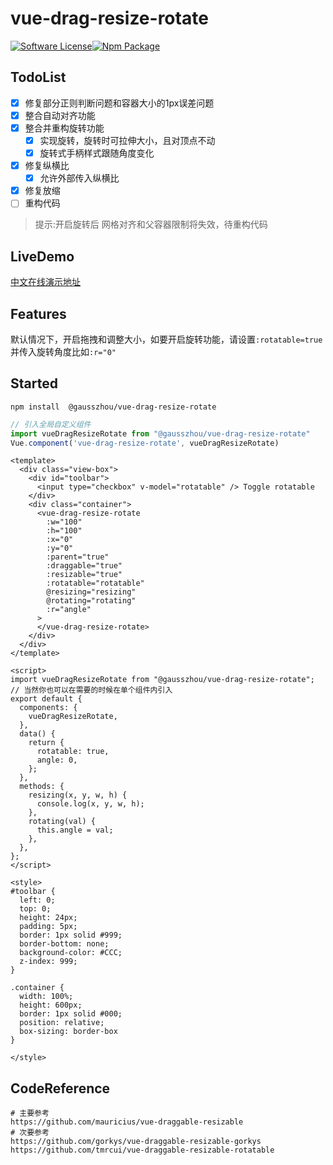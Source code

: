 # vue-drag-resize-rotate
 
[![Software License](https://img.shields.io/badge/license-MIT-brightgreen.svg?style=flat-square)](LICENSE)[![Npm Package](https://img.shields.io/npm/v/@gausszhou/vue-drag-resize-rotate.svg)](https://www.npmjs.com/package/@gausszhou/vue-drag-resize-rotate)

## TodoList
 
- [x] 修复部分正则判断问题和容器大小的1px误差问题
- [x] 整合自动对齐功能
- [x] 整合并重构旋转功能
  - [x] 实现旋转，旋转时可拉伸大小，且对顶点不动
  - [x] 旋转式手柄样式跟随角度变化
- [x] 修复纵横比
  - [x] 允许外部传入纵横比
- [x] 修复放缩 
- [ ] 重构代码

> 提示:开启旋转后 网格对齐和父容器限制将失效，待重构代码

## LiveDemo

[中文在线演示地址](https://gausszhou.github.io/vue-drag-resize-rotate)

## Features

 默认情况下，开启拖拽和调整大小，如要开启旋转功能，请设置`:rotatable=true`并传入旋转角度比如`:r="0"`

## Started

```shell
npm install  @gausszhou/vue-drag-resize-rotate
```

```js
// 引入全局自定义组件
import vueDragResizeRotate from "@gausszhou/vue-drag-resize-rotate"
Vue.component('vue-drag-resize-rotate', vueDragResizeRotate) 
```

```vue
<template>
  <div class="view-box">
    <div id="toolbar">
      <input type="checkbox" v-model="rotatable" /> Toggle rotatable
    </div>
    <div class="container">
      <vue-drag-resize-rotate
        :w="100"
        :h="100"
        :x="0"
        :y="0"
        :parent="true"
        :draggable="true"
        :resizable="true"
        :rotatable="rotatable"
        @resizing="resizing"
        @rotating="rotating"
        :r="angle"
      >
      </vue-drag-resize-rotate>
    </div>
  </div>
</template>

<script>
import vueDragResizeRotate from "@gausszhou/vue-drag-resize-rotate";
// 当然你也可以在需要的时候在单个组件内引入
export default {
  components: {
    vueDragResizeRotate,
  },
  data() {
    return {
      rotatable: true,
      angle: 0,
    };
  },
  methods: {
    resizing(x, y, w, h) {
      console.log(x, y, w, h);
    },
    rotating(val) {
      this.angle = val;
    },
  },
};
</script>

<style>
#toolbar {
  left: 0;
  top: 0;
  height: 24px;
  padding: 5px;
  border: 1px solid #999;
  border-bottom: none;
  background-color: #CCC;
  z-index: 999;
}

.container {
  width: 100%;
  height: 600px;
  border: 1px solid #000;
  position: relative;
  box-sizing: border-box
}

</style>
```

## CodeReference

```shell
# 主要参考
https://github.com/mauricius/vue-draggable-resizable
# 次要参考
https://github.com/gorkys/vue-draggable-resizable-gorkys
https://github.com/tmrcui/vue-draggable-resizable-rotatable   
```